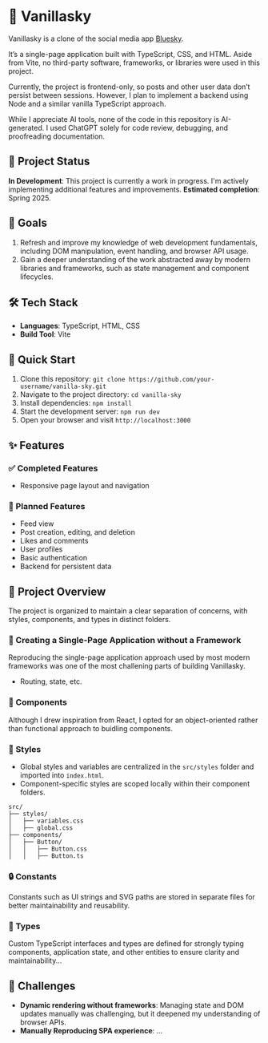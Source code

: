 
# 🍦 Vanillasky

Vanillasky is a clone of the social media app [Bluesky](https://bsky.app/).

It’s a single-page application built with TypeScript, CSS, and HTML. Aside from Vite, no third-party software, frameworks, or libraries were used in this project.

Currently, the project is frontend-only, so posts and other user data don’t persist between sessions. However, I plan to implement a backend using Node and a similar vanilla TypeScript approach.

While I appreciate AI tools, none of the code in this repository is AI-generated. I used ChatGPT solely for code review, debugging, and proofreading documentation.

## 📌 Project Status

**In Development**: This project is currently a work in progress. I'm actively implementing additional features and improvements.
**Estimated completion**: Spring 2025.

## 🎯 Goals

1. Refresh and improve my knowledge of web development fundamentals, including DOM manipulation, event handling, and browser API usage.
2. Gain a deeper understanding of the work abstracted away by modern libraries and frameworks, such as state management and component lifecycles.

## 🛠️ Tech Stack

- **Languages**: TypeScript, HTML, CSS
- **Build Tool**: Vite

## 🚀 Quick Start

1. Clone this repository: `git clone https://github.com/your-username/vanilla-sky.git`
2. Navigate to the project directory: `cd vanilla-sky`
3. Install dependencies: `npm install`
4. Start the development server: `npm run dev`
5. Open your browser and visit `http://localhost:3000`

## ✨ Features

### ✅ Completed Features

- Responsive page layout and navigation

### 🌟 Planned Features

- Feed view
- Post creation, editing, and deletion
- Likes and comments
- User profiles
- Basic authentication
- Backend for persistent data

## 📁 Project Overview

The project is organized to maintain a clear separation of concerns, with styles, components, and types in distinct folders.

### 🤔 Creating a Single-Page Application without a Framework

Reproducing the single-page application approach used by most modern frameworks was one of the most challening parts of building Vanillasky.

- Routing, state, etc.

### 🧩 Components

Although I drew inspiration from React, I opted for an object-oriented rather than functional approach to buidling components.

### 💅 Styles

- Global styles and variables are centralized in the `src/styles` folder and imported into `index.html`.
- Component-specific styles are scoped locally within their component folders.

```
src/
├── styles/
│   ├── variables.css
│   ├── global.css
├── components/
│   ├── Button/
│   │   ├── Button.css
│   │   ├── Button.ts
```

### 🔒 Constants

Constants such as UI strings and SVG paths are stored in separate files for better maintainability and reusability.

### 📐 Types

Custom TypeScript interfaces and types are defined for strongly typing components, application state, and other entities to ensure clarity and maintainability...

## 🤔 Challenges

- **Dynamic rendering without frameworks**: Managing state and DOM updates manually was challenging, but it deepened my understanding of browser APIs.
- **Manually Reproducing SPA experience**: ...

<!-- ## 📷 Demo

Coming soon

## ♿ Accessibility

- Keyboard-friendly navigation is being implemented.
- ARIA roles are planned to improve compatibility with screen readers. -->
